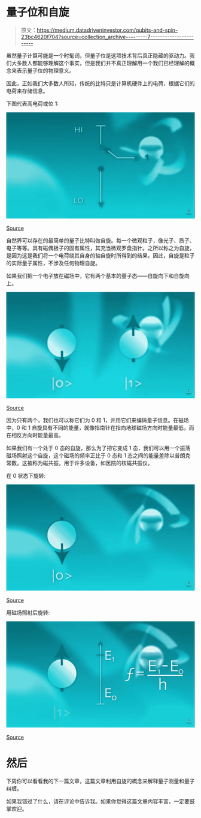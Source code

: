 # 量子位和自旋

> 原文：<https://medium.datadriveninvestor.com/qubits-and-spin-23bc4620f704?source=collection_archive---------7----------------------->

虽然量子计算可能是一个时髦词，但量子位是这项技术背后真正隐藏的驱动力。我们大多数人都能够理解这个事实，但是我们并不真正理解用一个我们已经理解的概念来表示量子位的物理意义。

因此，正如我们大多数人所知，传统的比特只是计算机硬件上的电荷，根据它们的电荷来存储信息。

下图代表高电荷或位 1:

![](img/83a826e27463682701d34de8c6f8b21e.png)

[Source](https://www.youtube.com/channel/UCHnyfMqiRRG1u-2MsSQLbXA)

自然界可以存在的最简单的量子比特叫做自旋。每一个微观粒子，像光子、质子、电子等等。具有磁偶极子的固有属性，其充当微观罗盘指针。之所以称之为自旋，是因为这是我们将一个电荷绕其自身的轴自旋时所得到的结果。因此，自旋是粒子的实际量子属性，不涉及任何物理自旋。

如果我们把一个电子放在磁场中，它有两个基本的量子态——自旋向下和自旋向上。

![](img/a043f8000f520a6d64bc3cd9edb925a4.png)

[Source](https://www.youtube.com/channel/UCHnyfMqiRRG1u-2MsSQLbXA)

因为只有两个，我们也可以称它们为 0 和 1，并用它们来编码量子信息。在磁场中，0 和 1 自旋具有不同的能量，就像指南针在指向地球磁场方向时能量最低，而在相反方向时能量最高。

如果我们有一个处于 0 态的自旋，那么为了把它变成 1 态，我们可以用一个振荡磁场照射这个自旋，这个磁场的频率正比于 0 态和 1 态之间的能量差除以普朗克常数。这被称为磁共振，用于许多设备，如医院的核磁共振仪。

在 0 状态下旋转:

![](img/ce20aba81d6f315e70220e6d8b60414b.png)

[Source](https://www.youtube.com/channel/UCHnyfMqiRRG1u-2MsSQLbXA)

用磁场照射后旋转:

![](img/37b7a947501be4cc48a0750841704ee8.png)

[Source](https://www.youtube.com/channel/UCHnyfMqiRRG1u-2MsSQLbXA)

# 然后

下周你可以看看我的下一篇文章，这篇文章利用自旋的概念来解释量子测量和量子纠缠。

如果我错过了什么，请在评论中告诉我。如果你觉得这篇文章内容丰富，一定要鼓掌欢迎。